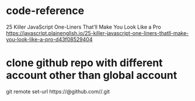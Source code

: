 # code-reference

25 Killer JavaScript One-Liners That’ll Make You Look Like a Pro
https://javascript.plainenglish.io/25-killer-javascript-one-liners-thatll-make-you-look-like-a-pro-d43f08529404


# clone github repo with different account other than global account
 git remote set-url https://<PAT>@github.com/<username>/<repo-name>.git
